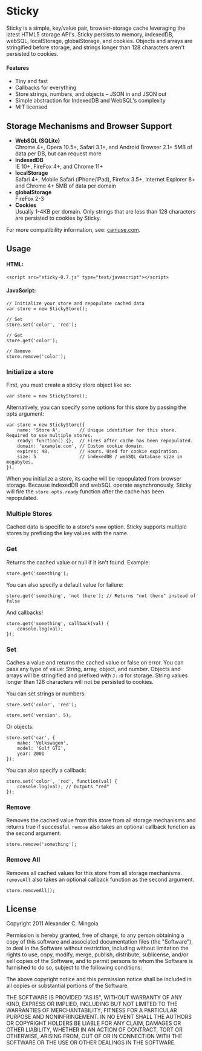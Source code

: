 # Sticky

Sticky is a simple, key/value pair, browser-storage cache leveraging the latest HTML5 storage API's. Sticky persists to memory, indexedDB, webSQL, localStorage, globalStorage, and cookies. Objects and arrays are stringified before storage, and strings longer than 128 characters aren't persisted to cookies.

#### Features

* Tiny and fast
* Callbacks for everything
* Store strings, numbers, and objects – JSON in and JSON out
* Simple abstraction for IndexedDB and WebSQL's complexity
* MIT licensed

## Storage Mechanisms and Browser Support

* **WebSQL (SQLite)**  
Chrome 4+, Opera 10.5+, Safari 3.1+, and Android Browser 2.1+
5MB of data per DB, but can request more
* **IndexedDB**  
IE 10+, FireFox 4+, and Chrome 11+
* **localStorage**  
Safari 4+, Mobile Safari (iPhone/iPad), Firefox 3.5+, Internet Explorer 8+ and Chrome 4+
5MB of data per domain
* **globalStorage**  
FireFox 2-3
* **Cookies**  
Usually 1-4KB per domain. Only strings that are less than 128 characters are persisted to cookies by Sticky.

For more compatibility information, see: [caniuse.com](http://caniuse.com/).

## Usage

#### HTML:

    <script src="sticky-0.7.js" type="text/javascript"></script>

#### JavaScript:

    // Initialize your store and repopulate cached data
    var store = new StickyStore();

    // Set
    store.set('color', 'red');

    // Get
    store.get('color');

    // Remove
    store.remove('color');

### Initialize a store

First, you must create a sticky store object like so:

    var store = new StickyStore();

Alternatively, you can specify some options for this store by passing the opts argument:

    var store = new StickyStore({
        name: 'Store A',       // Unique identifier for this store. Required to use multiple stores.
        ready: function() {},  // Fires after cache has been repopulated.
        domain: 'example.com', // Custom cookie domain.
        expires: 48,           // Hours. Used for cookie expiration.
        size: 5                // indexedDB / webSQL database size in megabytes.
    });

When you initialize a store, its cache will be repopulated from browser storage. Because indexedDB and webSQL operate asynchronously, Sticky will fire the ```store.opts.ready``` function after the cache has been repopulated.

### Multiple Stores

Cached data is specific to a store's ```name``` option. Sticky supports multiple stores by prefixing the key values with the name.

### Get

Returns the cached value or null if it isn't found. Example:

    store.get('something');

You can also specify a default value for failure:

    store.get('something', 'not there'); // Returns "not there" instead of false

And callbacks!

    store.get('something', callback(val) {
        console.log(val);
    });

### Set

Caches a value and returns the cached value or false on error. You can pass any type of value: String, array, object, and number. Objects and arrays will be stringified and prefixed with ```J::O``` for storage. String values longer than 128 characters will not be persisted to cookies.

You can set strings or numbers:

    store.set('color', 'red');

    store.set('version', 5);

Or objects:

    store.set('car', {
        make: 'Volkswagen',
        model: 'Golf GTI',
        year: 2001
    });

You can also specify a callback:

    store.set('color', 'red', function(val) {
        console.log(val); // Outputs "red"
    });

### Remove

Removes the cached value from this store from all storage mechanisms and returns true if successful. ```remove``` also takes an optional callback function as the second argument.

    store.remove('something');

### Remove All

Removes all cached values for this store from all storage mechanisms. ```removeAll``` also takes an optional callback function as the second argument.

    store.removeAll();

## License

Copyright 2011 Alexander C. Mingoia

Permission is hereby granted, free of charge, to any person obtaining a copy of this software and associated documentation files (the "Software"), to deal in the Software without restriction, including without limitation the rights to use, copy, modify, merge, publish, distribute, sublicense, and/or sell copies of the Software, and to permit persons to whom the Software is furnished to do so, subject to the following conditions:

The above copyright notice and this permission notice shall be included in all copies or substantial portions of the Software.

THE SOFTWARE IS PROVIDED "AS IS", WITHOUT WARRANTY OF ANY KIND, EXPRESS OR IMPLIED, INCLUDING BUT NOT LIMITED TO THE WARRANTIES OF MERCHANTABILITY, FITNESS FOR A PARTICULAR PURPOSE AND NONINFRINGEMENT. IN NO EVENT SHALL THE AUTHORS OR COPYRIGHT HOLDERS BE LIABLE FOR ANY CLAIM, DAMAGES OR OTHER LIABILITY, WHETHER IN AN ACTION OF CONTRACT, TORT OR OTHERWISE, ARISING FROM, OUT OF OR IN CONNECTION WITH THE SOFTWARE OR THE USE OR OTHER DEALINGS IN THE SOFTWARE.
